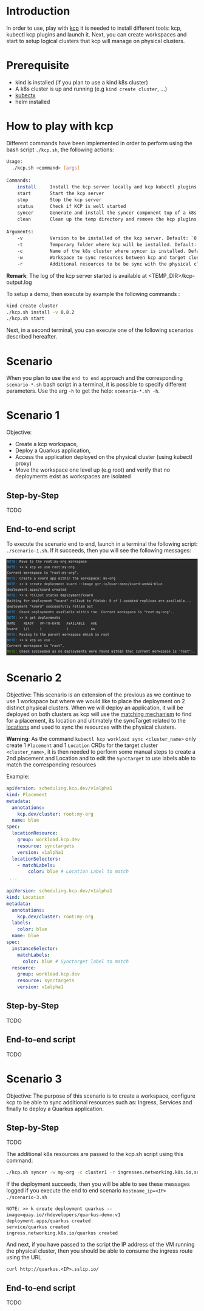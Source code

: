 # Introduction

In order to use, play with [kcp](https://github.com/kcp-dev/kcp) it is needed to install different tools: kcp, kubectl kcp plugins and launch it.
Next, you can create workspaces and start to setup logical clusters that kcp will manage on physical clusters.

# Prerequisite

- kind is installed (if you plan to use a kind k8s cluster)
- A k8s cluster is up and running (e.g `kind create cluster`, ...)
- [kubectx](https://github.com/ahmetb/kubectx)
- helm installed 

# How to play with kcp

Different commands have been implemented in order to perform using the bash script `./kcp.sh`, the following actions:
```bash
Usage:
  ./kcp.sh <command> [args]

Commands:
    install     Install the kcp server locally and kcp kubectl plugins
    start       Start the kcp server
    stop        Stop the kcp server
    status      Check if KCP is well started
    syncer      Generate and install the syncer component top of a k8s cluster
    clean       Clean up the temp directory and remove the kcp plugins

Arguments:
    -v          Version to be installed of the kcp server. Default: `0.8.2`
    -t          Temporary folder where kcp will be installed. Default: `_tmp`
    -c          Name of the k8s cluster where syncer is installed. Default: `kind`
    -w          Workspace to sync resources between kcp and target cluster. Default: `root:my-org`
    -r          Additional resources to be be sync with the physical cluster.
```
**Remark**: The log of the kcp server started is available at <TEMP_DIR>/kcp-output.log

To setup a demo, then execute by example the following commands :
```bash
kind create cluster
./kcp.sh install -v 0.8.2
./kcp.sh start
```

Next, in a second terminal, you can execute one of the following scenarios described hereafter.

# Scenario

When you plan to use the `end to end` approach and the corresponding `scenario-*.sh` bash script in a terminal, it is possible to specify different parameters.
Use the arg `-h` to get the help: `scenario-*.sh -h`.

# Scenario 1

Objective: 
- Create a kcp workspace, 
- Deploy a Quarkus application, 
- Access the application deployed on the physical cluster (using kubectl proxy)
- Move the workspace one level up (e.g root) and verify that no deployments exist as workspaces are isolated

## Step-by-Step

TODO

## End-to-end script

To execute the scenario end to end, launch in a terminal the following script: `./scenario-1.sh`. If it succeeds, then you will see the following messages:

![](img/demo_log.png)

# Scenario 2

Objective: This scenario is an extension of the previous as we continue to use 1 workspace but where we would like to place the deployment on 2 distinct physical clusters. 
When we will deploy an application, it will be deployed on both clusters as kcp will use the [matching mechanism](https://github.com/kcp-dev/kcp/blob/main/pkg/apis/scheduling/v1alpha1/types_placement.go#L64-L67) to find for a placement,
its location and ultimately the syncTarget related to the [locations](https://github.com/kcp-dev/kcp/blob/main/pkg/apis/scheduling/v1alpha1/types_location.go#L32-L37) and used to sync the resources with the physical clusters.

**Warning**: As the command `kubectl kcp workload sync <cluster_name>` only create 1 `Placement` and 1 `Location` CRDs for the target cluster `<cluster_name>`,
it is then needed to perform some manual steps to create a 2nd placement and Location and to edit the `Synctarget` to use labels able to match the corresponding
resources

Example:

```yaml
apiVersion: scheduling.kcp.dev/v1alpha1
kind: Placement
metadata:
  annotations:
    kcp.dev/cluster: root:my-org
  name: blue
spec:
  locationResource:
    group: workload.kcp.dev
    resource: synctargets
    version: v1alpha1
  locationSelectors:
    - matchLabels:
        color: blue # Location Label to match
 ...       

apiVersion: scheduling.kcp.dev/v1alpha1
kind: Location
metadata:
  annotations:
    kcp.dev/cluster: root:my-org
  labels:
    color: blue
  name: blue
spec:
  instanceSelector:
    matchLabels:
      color: blue # Synctarget label to match
  resource:
    group: workload.kcp.dev
    resource: synctargets
    version: v1alpha1
```
## Step-by-Step
TODO

## End-to-end script

TODO

# Scenario 3

Objective: The purpose of this scenario is to create a workspace, configure kcp to be able to sync additional resources such as: Ingress, Services and finally to deploy a Quarkus application.

## Step-by-Step

TODO

The additional k8s resources are passed to the kcp.sh script using this command:
```bash
./kcp.sh syncer -w my-org -c cluster1 -r ingresses.networking.k8s.io,services
```
If the deployment succeeds, then you will be able to see these messages logged if you execute the end to end scenario `hostname_ip=<IP> ./scenario-3.sh`
```text
NOTE: >> k create deployment quarkus --image=quay.io/rhdevelopers/quarkus-demo:v1
deployment.apps/quarkus created
service/quarkus created
ingress.networking.k8s.io/quarkus created
```
And next, if you have passed to the script the IP address of the VM running the physical cluster, then you should be able to consume the ingress route using the URL
```text
curl http://quarkus.<IP>.sslip.io/
```

## End-to-end script

TODO
